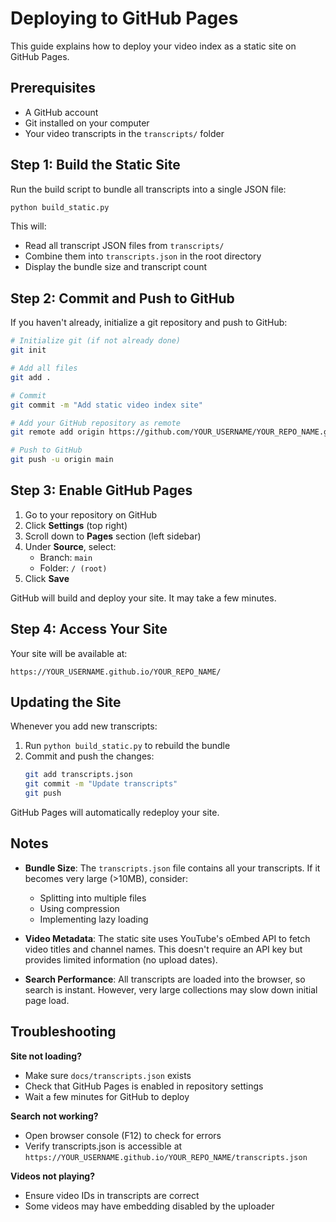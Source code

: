 # Deploying to GitHub Pages

This guide explains how to deploy your video index as a static site on GitHub Pages.

## Prerequisites

- A GitHub account
- Git installed on your computer
- Your video transcripts in the `transcripts/` folder

## Step 1: Build the Static Site

Run the build script to bundle all transcripts into a single JSON file:

```bash
python build_static.py
```

This will:
- Read all transcript JSON files from `transcripts/`
- Combine them into `transcripts.json` in the root directory
- Display the bundle size and transcript count

## Step 2: Commit and Push to GitHub

If you haven't already, initialize a git repository and push to GitHub:

```bash
# Initialize git (if not already done)
git init

# Add all files
git add .

# Commit
git commit -m "Add static video index site"

# Add your GitHub repository as remote
git remote add origin https://github.com/YOUR_USERNAME/YOUR_REPO_NAME.git

# Push to GitHub
git push -u origin main
```

## Step 3: Enable GitHub Pages

1. Go to your repository on GitHub
2. Click **Settings** (top right)
3. Scroll down to **Pages** section (left sidebar)
4. Under **Source**, select:
   - Branch: `main`
   - Folder: `/ (root)`
5. Click **Save**

GitHub will build and deploy your site. It may take a few minutes.

## Step 4: Access Your Site

Your site will be available at:
```
https://YOUR_USERNAME.github.io/YOUR_REPO_NAME/
```

## Updating the Site

Whenever you add new transcripts:

1. Run `python build_static.py` to rebuild the bundle
2. Commit and push the changes:
   ```bash
   git add transcripts.json
   git commit -m "Update transcripts"
   git push
   ```

GitHub Pages will automatically redeploy your site.

## Notes

- **Bundle Size**: The `transcripts.json` file contains all your transcripts. If it becomes very large (>10MB), consider:
  - Splitting into multiple files
  - Using compression
  - Implementing lazy loading
  
- **Video Metadata**: The static site uses YouTube's oEmbed API to fetch video titles and channel names. This doesn't require an API key but provides limited information (no upload dates).

- **Search Performance**: All transcripts are loaded into the browser, so search is instant. However, very large collections may slow down initial page load.

## Troubleshooting

**Site not loading?**
- Make sure `docs/transcripts.json` exists
- Check that GitHub Pages is enabled in repository settings
- Wait a few minutes for GitHub to deploy

**Search not working?**
- Open browser console (F12) to check for errors
- Verify transcripts.json is accessible at `https://YOUR_USERNAME.github.io/YOUR_REPO_NAME/transcripts.json`

**Videos not playing?**
- Ensure video IDs in transcripts are correct
- Some videos may have embedding disabled by the uploader
